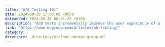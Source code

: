 ```yaml
---
title: "A/B Testing 101"
date: 2024-08-30 17:00:00 +0000
dateadded: 2024-08-31 00:01:26 +0100
description: "A/B tests incrementally improve the user experience of a product while effectively reaching business goals."
link: "https://www.nngroup.com/articles/ab-testing/"
category:
directory: _directory/nielsen-norman-group.md
---
```

